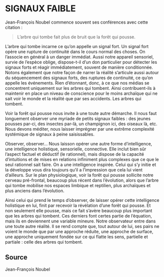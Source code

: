 # SIGNAUX FAIBLE

Jean-François Noubel commence souvent ses conférences avec cette citation :
> L’arbre qui tombe fait plus de bruit que la forêt qui pousse.

L’arbre qui tombe incarne ce qu’on appelle un signal fort. Un signal fort opère une rupture de continuité dans le cours normal des choses. On l’associe en général à un danger immédiat. Aussi notre appareil sensoriel, survie de l’espèce oblige, dispose-t-il d’un don particulier pour détecter les signaux forts et réagir immédiatement,
souvent de manière conditionnée. Notons également que notre façon de narrer la réalité s’articule aussi autour du séquencement des signaux forts, des ruptures de continuité, ce qu’on appelle les événements. Rien d’étonnant, donc, à ce que nos médias se concentrent uniquement sur les arbres qui tombent. Ainsi contribuent-ils à
maintenir en place un niveau de conscience pour le moins archaïque qui ne sait voir le monde et la réalité que par ses accidents. Les arbres qui tombent.

Voir la forêt qui pousse nous invite à une toute autre démarche. Il nous faut longuement observer une myriade de petits signaux faibles : des jeunes pousses par-ci, des insectes par-là, un champignon ici, des oiseaux là, etc. Nous devons méditer, nous laisser imprégner par une extrême complexité systémique de signaux à peine
saisissables. 

Observer, observer... Nous laisson opérer une autre forme d’intelligence, une intelligence holistique, sensorielle, connective. Elle inclut bien sûr l’aspect factuel et déductif (le rationnel), mais dispose de la capacité d’intuitions et de mises en relations infiniment plus complexes que ce que le seul rationnel sait faire. On a une intelligence inspirée. Celui qui s’y initie et la développe vous dira toujours qu’il a l’impression que cela lui vient d’ailleurs. Sur le plan physiologique, voir la forêt qui pousse sollicite notre cerveau pré-frontal, beaucoup plus récent dans l’évolution, alors que l’arbre qui tombe mobilise nos espaces limbique et reptilien, plus archaïques et plus anciens dans l’évolution.


Ainsi celui qui prend le temps d’observer, de laisser opérer cette intelligence holistique en lui, finit par recevoir la révélation d’une forêt qui pousse. Et non seulement elle pousse, mais ce fait s’avère beaucoup plus important que les arbres qui tombent. Ces derniers font certes partie de l’équation, mais ils en deviennent une variable mineure. Notre observateur entre dans une toute autre réalité. Il se rend compte que, tout autour de lui, ses pairs ne voient le monde que par une approche réduite, une approche de surface, une approche uniquement fondée sur ce qui flatte les sens, partielle et partiale : celle des arbres qui tombent.

## Source 

Jean-François Noubel


